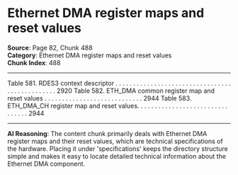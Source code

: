 # Ethernet DMA register maps and reset values

**Source**: Page 82, Chunk 488  
**Category**: Ethernet DMA register maps and reset values  
**Chunk Index**: 488

---

Table 581. RDES3 context descriptor . . . . . . . . . . . . . . . . . . . . . . . . . . . . . . . . . . . . . . . . . . . . . . . 2920
Table 582. ETH_DMA common register map and reset values . . . . . . . . . . . . . . . . . . . . . . . . . . . . 2944
Table 583. ETH_DMA_CH register map and reset values. . . . . . . . . . . . . . . . . . . . . . . . . . . . . . . . 2944

---

**AI Reasoning**: The content chunk primarily deals with Ethernet DMA register maps and their reset values, which are technical specifications of the hardware. Placing it under 'specifications' keeps the directory structure simple and makes it easy to locate detailed technical information about the Ethernet DMA component.

